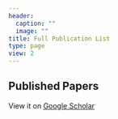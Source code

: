 ```yaml
---
header:
  caption: ""
  image: ""
title: Full Publication List
type: page
view: 2
---
```


## Published Papers

View it on [Google Scholar](https://scholar.google.com/citations?user=dyNjCrIAAAAJ&hl=en&oi=ao)

<script src="https://bibbase.org/show?bib=https%3A%2F%2Fbibbase.org%2Fnetwork%2Ffiles%2FjWdMToYRNXHBNRgmZ&noBootstrap=1&jsonp=1"></script>
